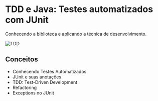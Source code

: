 # TDD e Java: Testes automatizados com JUnit
Conhecendo a biblioteca e aplicando a técnica de desenvolvimento.

![TDD](https://user-images.githubusercontent.com/78432629/155861546-1da88a2a-199e-413b-be5a-becaaa333c88.png)


## Conceitos
* Conhecendo Testes Automatizados
* JUnit e suas anotações
* TDD: Test-Driven Development
* Refactoring
* Exceptions no JUnit
